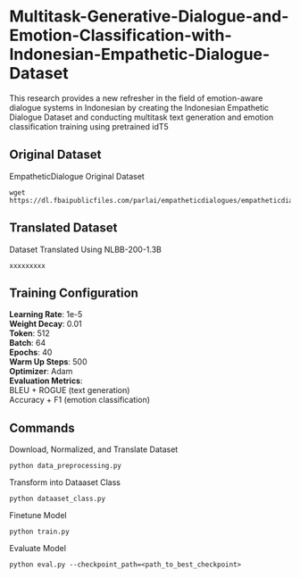 ﻿# Multitask-Generative-Dialogue-and-Emotion-Classification-with-Indonesian-Empathetic-Dialogue-Dataset

This research provides a new refresher in the field of emotion-aware dialogue systems in Indonesian by creating the Indonesian Empathetic Dialogue Dataset and conducting multitask text generation and emotion classification training using pretrained idT5

## Original Dataset
EmpatheticDialogue Original Dataset
```
wget https://dl.fbaipublicfiles.com/parlai/empatheticdialogues/empatheticdialogues.tar.gz
```

## Translated Dataset
Dataset Translated Using NLBB-200-1.3B
```
xxxxxxxxx
```

## Training	Configuration
**Learning Rate**:	1e-5 \
**Weight Decay**:	0.01 \
**Token**:	512 \
**Batch**:	64 \
**Epochs**:	40 \
**Warm Up Steps**:	500 \
**Optimizer**:	Adam \
**Evaluation Metrics**: \
BLEU + ROGUE (text generation) \
Accuracy + F1 (emotion classification) 


## Commands
Download, Normalized, and Translate Dataset
```
python data_preprocessing.py
```

Transform into Dataaset Class
```
python dataaset_class.py
```

Finetune Model
```
python train.py
```

Evaluate Model
```
python eval.py --checkpoint_path=<path_to_best_checkpoint>
```
